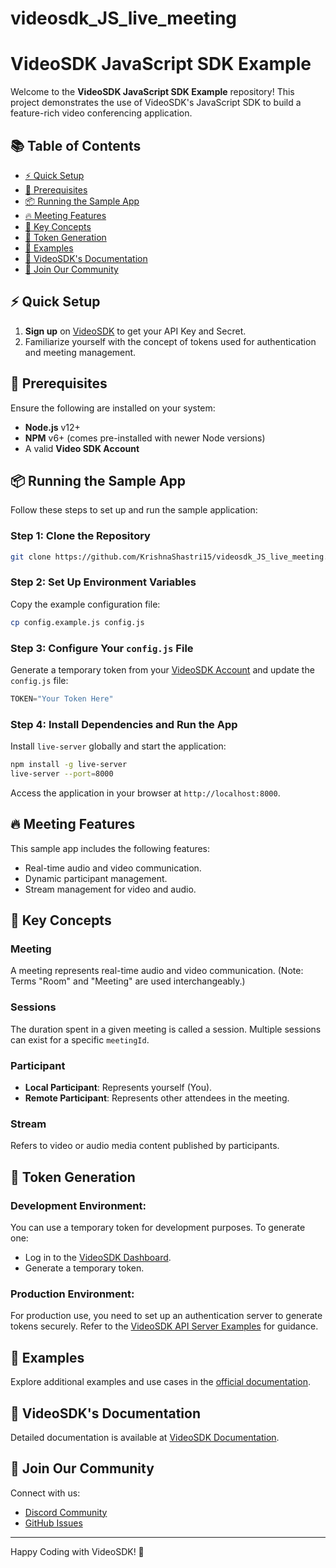 # videosdk_JS_live_meeting

# VideoSDK JavaScript SDK Example

Welcome to the **VideoSDK JavaScript SDK Example** repository! This project demonstrates the use of VideoSDK's JavaScript SDK to build a feature-rich video conferencing application.

## 📚 Table of Contents

- [⚡ Quick Setup](#-quick-setup)
- [🔧 Prerequisites](#-prerequisites)
- [📦 Running the Sample App](#-running-the-sample-app)
- [🔥 Meeting Features](#-meeting-features)
- [🧠 Key Concepts](#-key-concepts)
- [🔑 Token Generation](#-token-generation)
- [📖 Examples](#-examples)
- [📝 VideoSDK's Documentation](#-videosdks-documentation)
- [💬 Join Our Community](#-join-our-community)

## ⚡ Quick Setup

1. **Sign up** on [VideoSDK](https://videosdk.live/) to get your API Key and Secret.
2. Familiarize yourself with the concept of tokens used for authentication and meeting management.

## 🔧 Prerequisites

Ensure the following are installed on your system:

- **Node.js** v12+
- **NPM** v6+ (comes pre-installed with newer Node versions)
- A valid **Video SDK Account**

## 📦 Running the Sample App

Follow these steps to set up and run the sample application:

### Step 1: Clone the Repository
```bash
git clone https://github.com/KrishnaShastri15/videosdk_JS_live_meeting.git
```

### Step 2: Set Up Environment Variables
Copy the example configuration file:
```bash
cp config.example.js config.js
```

### Step 3: Configure Your `config.js` File
Generate a temporary token from your [VideoSDK Account](https://videosdk.live/dashboard) and update the `config.js` file:
```javascript
TOKEN="Your Token Here"
```

### Step 4: Install Dependencies and Run the App
Install `live-server` globally and start the application:
```bash
npm install -g live-server
live-server --port=8000
```

Access the application in your browser at `http://localhost:8000`.

## 🔥 Meeting Features

This sample app includes the following features:

- Real-time audio and video communication.
- Dynamic participant management.
- Stream management for video and audio.

## 🧠 Key Concepts

### **Meeting**
A meeting represents real-time audio and video communication. (Note: Terms "Room" and "Meeting" are used interchangeably.)

### **Sessions**
The duration spent in a given meeting is called a session. Multiple sessions can exist for a specific `meetingId`.

### **Participant**
- **Local Participant**: Represents yourself (You).
- **Remote Participant**: Represents other attendees in the meeting.

### **Stream**
Refers to video or audio media content published by participants.

## 🔑 Token Generation

### Development Environment:
You can use a temporary token for development purposes. To generate one:
- Log in to the [VideoSDK Dashboard](https://videosdk.live/dashboard).
- Generate a temporary token.

### Production Environment:
For production use, you need to set up an authentication server to generate tokens securely. Refer to the [VideoSDK API Server Examples](https://github.com/videosdk-live/videosdk-rtc-api-server-examples) for guidance.

## 📖 Examples

Explore additional examples and use cases in the [official documentation](https://docs.videosdk.live/).

## 📝 VideoSDK's Documentation

Detailed documentation is available at [VideoSDK Documentation](https://docs.videosdk.live/).

## 💬 Join Our Community

Connect with us:
- [Discord Community](https://discord.gg/vedio-sdk)
- [GitHub Issues](https://github.com/videosdk-live/videosdk-rtc-javascript-sdk-example/issues)

---

Happy Coding with VideoSDK! 🚀
